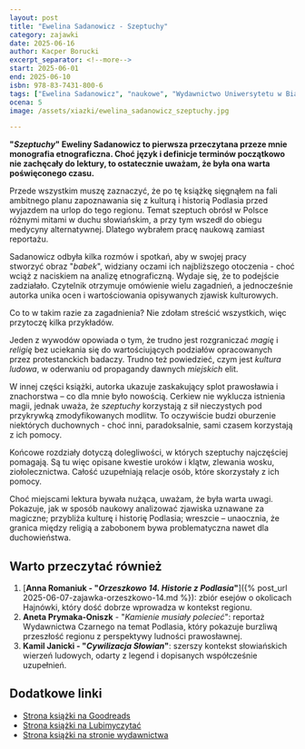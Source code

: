 ```yaml
---
layout: post
title: "Ewelina Sadanowicz - Szeptuchy"
category: zajawki
date: 2025-06-16
author: Kacper Borucki
excerpt_separator: <!--more-->
start: 2025-06-01
end: 2025-06-10
isbn: 978-83-7431-800-6
tags: ["Ewelina Sadanowicz", "naukowe", "Wydawnictwo Uniwersytetu w Białymstoku", "Podlasie", "etnografia"]
ocena: 5
image: /assets/xiazki/ewelina_sadanowicz_szeptuchy.jpg

---
```


**"*Szeptuchy*" Eweliny Sadanowicz to pierwsza przeczytana przeze mnie monografia etnograficzna. Choć język i definicje terminów początkowo nie zachęcały do lektury, to ostatecznie uważam, że była ona warta poświęconego czasu.**

<!--more-->

Przede wszystkim muszę zaznaczyć, że po tę książkę sięgnąłem na fali ambitnego planu zapoznawania się z kulturą i historią Podlasia przed wyjazdem na urlop do tego regionu. Temat szeptuch obrósł w Polsce różnymi mitami w duchu słowiańskim, a przy tym wszedł do obiegu medycyny alternatywnej. Dlatego wybrałem pracę naukową zamiast reportażu.

Sadanowicz odbyła kilka rozmów i spotkań, aby w swojej pracy stworzyć obraz "*babek*", widziany oczami ich najbliższego otoczenia - choć wciąż z naciskiem na analizę etnograficzną. Wydaje się, że to podejście zadziałało. Czytelnik otrzymuje omówienie wielu zagadnień, a jednocześnie autorka unika ocen i wartościowania opisywanych zjawisk kulturowych.

Co to w takim razie za zagadnienia? Nie zdołam streścić wszystkich, więc przytoczę kilka przykładów.

Jeden z wywodów opowiada o tym, że trudno jest rozgraniczać *magię* i *religię* bez uciekania się do wartościujących podziałów opracowanych przez protestanckich badaczy. Trudno też powiedzieć, czym jest *kultura ludowa*,  w oderwaniu od propagandy dawnych *miejskich* elit.

W innej części książki, autorka ukazuje zaskakujący splot prawosławia i znachorstwa – co dla mnie było nowością. Cerkiew nie wyklucza istnienia magii, jednak uważa, że *szeptuchy* korzystają z sił nieczystych pod przykrywką zmodyfikowanych modlitw. To oczywiście budzi oburzenie niektórych duchownych - choć inni, paradoksalnie, sami czasem korzystają z ich pomocy.

Końcowe rozdziały dotyczą dolegliwości, w których szeptuchy najczęściej pomagają. Są tu więc opisane kwestie uroków i klątw, zlewania wosku, ziołolecznictwa. Całość uzupełniają relacje osób, które skorzystały z ich pomocy.

Choć miejscami lektura bywała nużąca, uważam, że była warta uwagi. Pokazuje, jak w sposób naukowy analizować zjawiska uznawane za magiczne; przybliża kulturę i historię Podlasia; wreszcie – unaocznia, że granica między religią a zabobonem bywa problematyczna nawet dla duchowieństwa.

## Warto przeczytać również

1. [**Anna Romaniuk - "*Orzeszkowo 14. Historie z Podlasia*"**]({% post_url 2025-06-07-zajawka-orzeszkowo-14.md %}): zbiór esejów o okolicach Hajnówki, który dość dobrze wprowadza w kontekst regionu.
2. **Aneta Prymaka-Oniszk** - "*Kamienie musiały polecieć*": reportaż Wydawnictwa Czarnego na temat Podlasia, który pokazuje burzliwą przeszłość regionu z perspektywy ludności prawosławnej.
3. **Kamil Janicki - "*Cywilizacja Słowian*"**: szerszy kontekst słowiańskich wierzeń ludowych, odarty z legend i dopisanych współcześnie uzupełnień.

## Dodatkowe linki

- [Strona książki na Goodreads](https://www.goodreads.com/book/show/220246215-szeptuchy-religijno-ludowa-na-podlasiu)
- [Strona książki na Lubimyczytać](https://lubimyczytac.pl/ksiazka/5180905/szeptuchy-religijnosc-ludowa-na-podlasiu)
- [Strona książki na stronie wydawnictwa](https://wydawnictwo.uwb.edu.pl/ksiazka/707-szeptuchy-religijnosc-ludowa-na-podlasiu)
